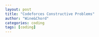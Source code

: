 ```yaml
---
layout: post
title: "Codeforces Constructive Problems"
author: "Wine&Chord"
categories: coding
tags: [coding]
---
```



# 
